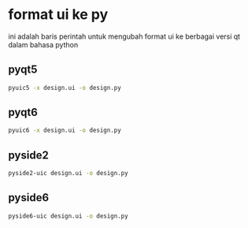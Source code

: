 # format ui ke py

ini adalah baris perintah untuk mengubah format ui ke berbagai versi qt dalam bahasa python

## pyqt5

```bash
pyuic5 -x design.ui -o design.py
```

## pyqt6

```bash
pyuic6 -x design.ui -o design.py
```

## pyside2

```bash
pyside2-uic design.ui -o design.py
```

## pyside6

```bash
pyside6-uic design.ui -o design.py
```
